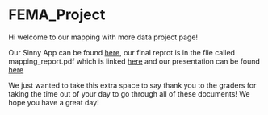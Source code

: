 # FEMA_Project
 
Hi welcome to our mapping with more data project page!

Our Sinny App can be found [here](https://zhuangbc.shinyapps.io/FEMA_Project/), our final reprot is in the flie called mapping_report.pdf which is linked [here](https://github.com/zixuan0738/FEMA_Project/blob/master/Mapping_report.pdf) 
and our presentation can be found [here](https://rpubs.com/zixuan0738/MappingPresentation)

We just wanted to take this extra space to say thank you to the graders for taking the time out of your day to go through all of these documents! We hope you have a great day!
